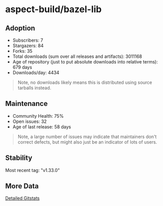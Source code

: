 # aspect-build/bazel-lib

## Adoption

- Subscribers: 7
- Stargazers: 84
- Forks: 35
- Total downloads (sum over all releases and artifacts): 3011168
- Age of repository (just to put absolute downloads into relative terms): 679 days
- Downloads/day: 4434

> Note, no downloads likely means this is distributed using source tarballs instead.

## Maintenance

- Community Health: 75%
- Open issues: 32
- Age of last release: 58 days

> Note, a large number of issues may indicate that maintainers don't correct defects, but might also
> just be an indicator of lots of users.

## Stability

Most recent tag: "v1.33.0"

## More Data

[Detailed Gitstats](/bazel-catalog/gitstats/aspect-build/bazel-lib)

